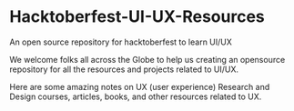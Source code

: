 # Hacktoberfest-UI-UX-Resources
An open source repository for hacktoberfest to learn UI/UX  

We welcome folks all across the Globe to help us creating an opensource repository for all the resources and projects related to UI/UX.

Here are some amazing notes on UX (user experience) Research and Design courses, articles, books, and other resources related to UX. 
